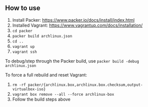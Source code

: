 ## How to use
1. Install Packer: https://www.packer.io/docs/install/index.html
2. Installed Vagrant: https://www.vagrantup.com/docs/installation/
3. `cd packer`
4. `packer build archlinux.json`
5. `cd ..`
6. `vagrant up`
7. `vagrant ssh`

To debug/step through the Packer build, use `packer build -debug archlinux.json`

To force a full rebuild and reset Vagrant:
1. `rm -rf packer/{archlinux.box,archlinux.box.checksum,output-virtualbox-iso}`
2. `vagrant box remove --all --force archlinux-box`
3. Follow the build steps above
